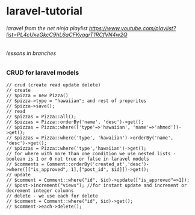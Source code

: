 # laravel-tutorial

###### laravel from the net ninja playlist https://www.youtube.com/playlist?list=PL4cUxeGkcC9hL6aCFKyagrT1RCfVN4w2Q
###### lessons in branches

### CRUD for laravel models
    // crud (create read update delete)
    // create
    // $pizza = new Pizza()
    // $pizza->type = "hawaiian"; and rest of properites
    // $pizza->save();
    // read
    // $pizzas = Pizza::all();
    // $pizzas = Pizza::orderBy('name', 'desc')->get();
    // $pizzas = Pizza::where(['type'=>'hawaiian', 'name'=>'ahmed'])->get();
    // $pizzas = Pizza::where('type', 'hawaiian')->orderBy('name', 'desc')->get();
    // $pizzas = Pizza::where('type','hawaiian')->get();
    // for where with more than one condition we use nested lists - boolean is 1 or 0 not true or false in laravel models
    // $comments = Comment::orderBy('created_at','desc')->where([["is_approved", 1],["post_id", $id]])->get();
    // update
    // $comment = Comment::where("id", $id)->update(["is_approved"=>1]);
    // $post->increment("views"); //for instant update and increment or decrement integer columns
    // delete - we use each for delete
    // $comment = Comment::where("id", $id)->get();
    // $comment->each->delete();




